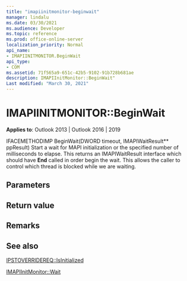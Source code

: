 ```yaml
---
title: "imapiinitmonitor-beginwait" 
manager: lindalu
ms.date: 03/30/2021
ms.audience: Developer
ms.topic: reference
ms.prod: office-online-server
localization_priority: Normal
api_name:
- IMAPIINITMONITOR.BeginWait
api_type:
- COM
ms.assetid: 71f565a9-651c-42b5-9102-91b728b681ae
description: IMAPIInitMonitor::BeginWait"
Last modified: "March 30, 2021"
---
```


# IMAPIINITMONITOR::BeginWait
  
**Applies to**: Outlook 2013 | Outlook 2016 | 2019
  
IFACEMETHODIMP BeginWait(DWORD timeout, IMAPIWaitResult** ppResult)
Start a wait for MAPI initialization or the specified number of milliseconds to elapse. This returns an IMAPIWaitResult interface which should have **End** called in order begin the wait. This allows the caller to control which thread is blocked while we are waiting.

## Parameters

## Return value

## Remarks
  
## See also

[IPSTOVERRIDEREQ::IsInitialized](imapiinitmonitor-isinitialized.md)

[IMAPIInitMonitor::Wait](imapiinitmonitor-wait.md)
